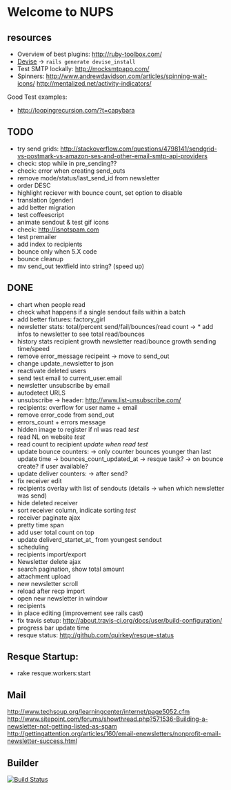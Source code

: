 # Welcome to NUPS

## resources

  * Overview of best plugins: http://ruby-toolbox.com/
  * [Devise](http://github.com/plataformatec/devise) -> `rails generate devise_install`
  * Test SMTP lockally: http://mocksmtpapp.com/
  * Spinners:
      http://www.andrewdavidson.com/articles/spinning-wait-icons/
      http://mentalized.net/activity-indicators/

Good Test examples:
  * http://loopingrecursion.com/?t=capybara

## TODO
  * try send grids:
    http://stackoverflow.com/questions/4798141/sendgrid-vs-postmark-vs-amazon-ses-and-other-email-smtp-api-providers
  * check: stop while in pre_sending??
  * check: error when creating send_outs
  * remove  mode/status/last_send_id from newsletter
  * order DESC
  * highlight reciever with bounce count, set option to disable
  * translation (gender)
  * add better migration
  * test coffeescript
  * animate sendout & test gif icons
  * check: http://isnotspam.com
  * test premailer
  * add index to recipients
  * bounce only when 5.X code
  * bounce cleanup
  * mv send_out textfield into string? (speed up)

## DONE
 * chart when people read
 * check what happens if a single sendout fails within a batch
 * add better fixtures: factory_girl
 * newsletter stats: total/percent send/fail/bounces/read count
   ->   * add infos to newsletter to see total read/bounces
 * history stats
     recipient growth
     newsletter read/bounce growth
     sending time/speed
  * remove error_message recipeint -> move to send_out
  * change update_newsletter to json
  * reactivate deleted users
  * send test email to current_user.email
  * newsletter unsubscribe by email
  * autodetect URLS
  * unsubscribe ->
    header:  http://www.list-unsubscribe.com/
  * recipients: overflow for user name + email
  * remove error_code from send_out
  * errors_count + errors message
  * hidden image to register if nl was read *test*
  * read NL on website *test*
  * read count to recipient *update when read* *test*
  * update bounce counters:
     -> only counter bounces younger than last update time -> bounces_count_updated_at
     -> resque task?
     -> on bounce create? if user available?
  * update deliver counters:
      -> after send?
  * fix receiver edit
  * recipients overlay with list of sendouts (details -> when which newsletter was send)
  * hide deleted receiver
  * sort receiver column, indicate sorting *test*
  * receiver paginate ajax
  * pretty time span
  * add user total count on top
  * update deliverd_startet_at_ from youngest sendout
  * scheduling
  * recipients import/export
  * Newsletter delete ajax
  * search pagination, show total amount
  * attachment upload
  * new newsletter scroll
  * reload after recp import
  * open new newsletter in window
  * recipients
  * in place editing (improvement see rails cast)
  * fix travis setup: http://about.travis-ci.org/docs/user/build-configuration/
  * progress bar update time
  * resque status: http://github.com/quirkey/resque-status

## Resque Startup:
  * rake resque:workers:start

## Mail
  http://www.techsoup.org/learningcenter/internet/page5052.cfm
  http://www.sitepoint.com/forums/showthread.php?571536-Building-a-newsletter-not-getting-listed-as-spam
  http://gettingattention.org/articles/160/email-enewsletters/nonprofit-email-newsletter-success.html

## Builder
[![Build Status](https://secure.travis-ci.org/rngtng/nups.png)](http://travis-ci.org/rngtng/nups)

